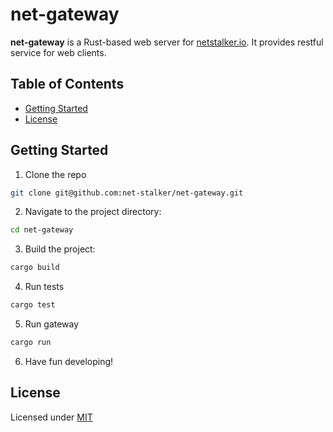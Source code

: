 # net-gateway

**net-gateway** is a Rust-based web server for [netstalker.io](). It provides restful service for web clients.

## Table of Contents
- [Getting Started](#getting-started)
- [License](#license)

## Getting Started

1. Clone the repo
```bash
git clone git@github.com:net-stalker/net-gateway.git
```

2. Navigate to the project directory:
```bash
cd net-gateway
```

3. Build the project:
```bash
cargo build
```

4. Run tests
```bash
cargo test
```

5. Run gateway
```bash
cargo run
```

6. Have fun developing!

## License

Licensed under [MIT](LICENSE)